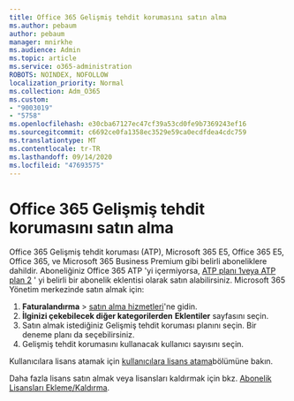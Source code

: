 ```yaml
---
title: Office 365 Gelişmiş tehdit korumasını satın alma
ms.author: pebaum
author: pebaum
manager: mnirkhe
ms.audience: Admin
ms.topic: article
ms.service: o365-administration
ROBOTS: NOINDEX, NOFOLLOW
localization_priority: Normal
ms.collection: Adm_O365
ms.custom:
- "9003019"
- "5758"
ms.openlocfilehash: e30cba67127ec47cf39a53cd0fe9b7369243ef16
ms.sourcegitcommit: c6692ce0fa1358ec3529e59ca0ecdfdea4cdc759
ms.translationtype: MT
ms.contentlocale: tr-TR
ms.lasthandoff: 09/14/2020
ms.locfileid: "47693575"
---
```

# <a name="purchase-office-365-advanced-threat-protection"></a>Office 365 Gelişmiş tehdit korumasını satın alma

Office 365 Gelişmiş tehdit koruması (ATP), Microsoft 365 E5, Office 365 E5, Office 365, ve Microsoft 365 Business Premium gibi belirli aboneliklere dahildir. Aboneliğiniz Office 365 ATP 'yi içermiyorsa, [ATP planı 1veya ATP plan 2](https:/www.microsoft.com/microsoft-365/exchange/advance-threat-protection?market=um#office-ProductsCompare-785zwzq) ' yi belirli bir abonelik eklentisi olarak satın alabilirsiniz. Microsoft 365 Yönetim merkezinde satın almak için:

1. **Faturalandırma**   >   [satın alma hizmetleri](https://go.microsoft.com/fwlink/p/?linkid=868433)'ne gidin.
2. **İlginizi çekebilecek diğer kategorilerden** **Eklentiler** sayfasını seçin.
3. Satın almak istediğiniz Gelişmiş tehdit koruması planını seçin. Bir deneme planı da seçebilirsiniz.
4. Gelişmiş tehdit korumasını kullanacak kullanıcı sayısını seçin.

Kullanıcılara lisans atamak için [kullanıcılara lisans atama](https://docs.microsoft.com/microsoft-365/admin/manage/assign-licenses-to-users?view=o365-worldwide)bölümüne bakın.

Daha fazla lisans satın almak veya lisansları kaldırmak için bkz. [Abonelik Lisansları Ekleme/Kaldırma](https://docs.microsoft.com/microsoft-365/commerce/licenses/buy-licenses?view=o365-worldwide#add-or-remove-licenses-for-your-business-subscription).